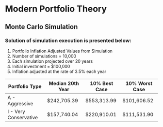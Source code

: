 # Modern Portfolio Theory
## Monte Carlo Simulation

### Solution of simulation execution is presented below:

1. Portfolio Inflation Adjusted Values from Simulation
2. Number of simulations = 10,000
3. Each simulation projected over 20 years
4. Initial investment = $100,000
5. Inflation adjusted at the rate of 3.5% each year

| Portfolio Type        | Median 20th Year | 10% Best Case | 10% Worst Case |
| --------------------- | ---------------- | ------------- | -------------- |
| A - Aggressive        | $242,705.39      | $553,313.99   | $101,606.52    |
| I - Very Conservative | $157,740.04      | $220,910.01   | $111,531.90    |
